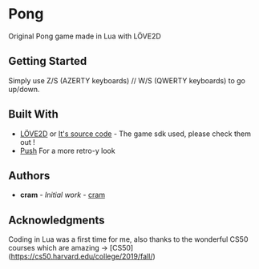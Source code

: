 # Pong

Original Pong game made in Lua with LÖVE2D

## Getting Started

Simply use Z/S (AZERTY keyboards) // W/S (QWERTY keyboards) to go up/down.


## Built With

* [LÖVE2D](https://love2d.org/) or [It's source code](https://bitbucket.org/rude/love/src/default/) - The game sdk used, please check them out !
* [Push](https://github.com/Ulydev/push) For a more retro-y look

## Authors

* **cram** - *Initial work* - [cram](https://github.com/Cram0)


## Acknowledgments

Coding in Lua was a first time for me, also thanks to the wonderful CS50 courses which are amazing -> [CS50] (https://cs50.harvard.edu/college/2019/fall/)
